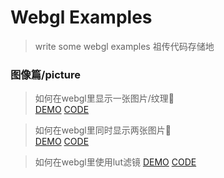 # Webgl Examples
> write some webgl examples
> 祖传代码存储地

### 图像篇/picture
> 如何在webgl里显示一张图片/纹理🤔  
> [DEMO](https://skadieyes.github.io/webgl-examples/examples/single-picture/index.html)
> [CODE](https://github.com/skadieyes/webgl-examples/tree/master/examples/single-picture)


> 如何在webgl里同时显示两张图片🤔  
> [DEMO](https://skadieyes.github.io/webgl-examples/examples/mix-picture/index.html)
> [CODE](https://github.com/skadieyes/webgl-examples/tree/master/examples/mix-picture)

> 如何在webgl里使用lut滤镜
> [DEMO](https://skadieyes.github.io/webgl-examples/examples/lut-filter/index.html)
> [CODE](https://github.com/skadieyes/webgl-examples/tree/master/examples/lut-filter)